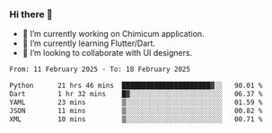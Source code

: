 ### Hi there 👋

<!--
**devcat37/devcat37** is a ✨ _special_ ✨ repository because its `README.md` (this file) appears on your GitHub profile.-->


- 🔭 I’m currently working on Chimicum application.
- 🌱 I’m currently learning Flutter/Dart.
- 👯 I’m looking to collaborate with UI designers.
<!-- - 🤔 I’m looking for help with ... -->

<!--START_SECTION:waka-->

```txt
From: 11 February 2025 - To: 18 February 2025

Python      21 hrs 46 mins  ██████████████████████▓░░   90.01 %
Dart        1 hr 32 mins    █▓░░░░░░░░░░░░░░░░░░░░░░░   06.37 %
YAML        23 mins         ▒░░░░░░░░░░░░░░░░░░░░░░░░   01.59 %
JSON        11 mins         ▒░░░░░░░░░░░░░░░░░░░░░░░░   00.82 %
XML         10 mins         ▒░░░░░░░░░░░░░░░░░░░░░░░░   00.71 %
```

<!--END_SECTION:waka-->
